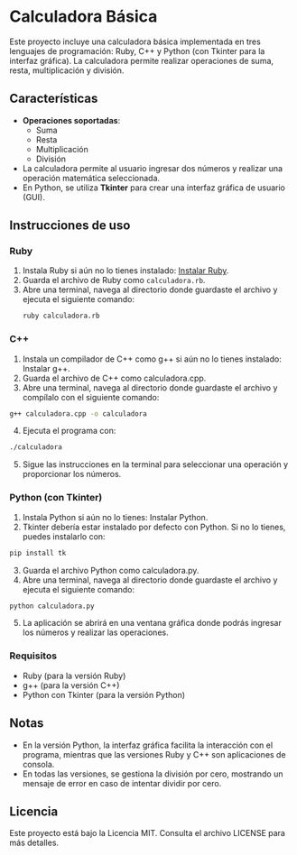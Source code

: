 # Calculadora Básica

Este proyecto incluye una calculadora básica implementada en tres lenguajes de programación: Ruby, C++ y Python (con Tkinter para la interfaz gráfica). La calculadora permite realizar operaciones de suma, resta, multiplicación y división.

## Características

- **Operaciones soportadas**:
  - Suma
  - Resta
  - Multiplicación
  - División
- La calculadora permite al usuario ingresar dos números y realizar una operación matemática seleccionada.
- En Python, se utiliza **Tkinter** para crear una interfaz gráfica de usuario (GUI).

## Instrucciones de uso

### Ruby

1. Instala Ruby si aún no lo tienes instalado: [Instalar Ruby](https://www.ruby-lang.org/es/documentation/installation/).
2. Guarda el archivo de Ruby como `calculadora.rb`.
3. Abre una terminal, navega al directorio donde guardaste el archivo y ejecuta el siguiente comando:
   ```bash
   ruby calculadora.rb

### C++
1. Instala un compilador de C++ como g++ si aún no lo tienes instalado: Instalar g++.
2. Guarda el archivo de C++ como calculadora.cpp.
3. Abre una terminal, navega al directorio donde guardaste el archivo y compílalo con el siguiente comando:
```bash
g++ calculadora.cpp -o calculadora
```
4. Ejecuta el programa con:
```bash
./calculadora
```
5. Sigue las instrucciones en la terminal para seleccionar una operación y proporcionar los números.

### Python (con Tkinter)
1. Instala Python si aún no lo tienes: Instalar Python.
2. Tkinter debería estar instalado por defecto con Python. Si no lo tienes, puedes instalarlo con:
```bash
pip install tk
```
3. Guarda el archivo Python como calculadora.py.
4. Abre una terminal, navega al directorio donde guardaste el archivo y ejecuta el siguiente comando:
```bash
python calculadora.py
```
5. La aplicación se abrirá en una ventana gráfica donde podrás ingresar los números y realizar las operaciones.

### Requisitos
- Ruby (para la versión Ruby)
- g++ (para la versión C++)
- Python con Tkinter (para la versión Python)
## Notas
- En la versión Python, la interfaz gráfica facilita la interacción con el programa, mientras que las versiones Ruby y C++ son aplicaciones de consola.
- En todas las versiones, se gestiona la división por cero, mostrando un mensaje de error en caso de intentar dividir por cero.

## Licencia
Este proyecto está bajo la Licencia MIT. Consulta el archivo LICENSE para más detalles.